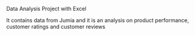 Data Analysis Project with Excel

It contains data from Jumia and it is an analysis on product performance, customer ratings and customer reviews


